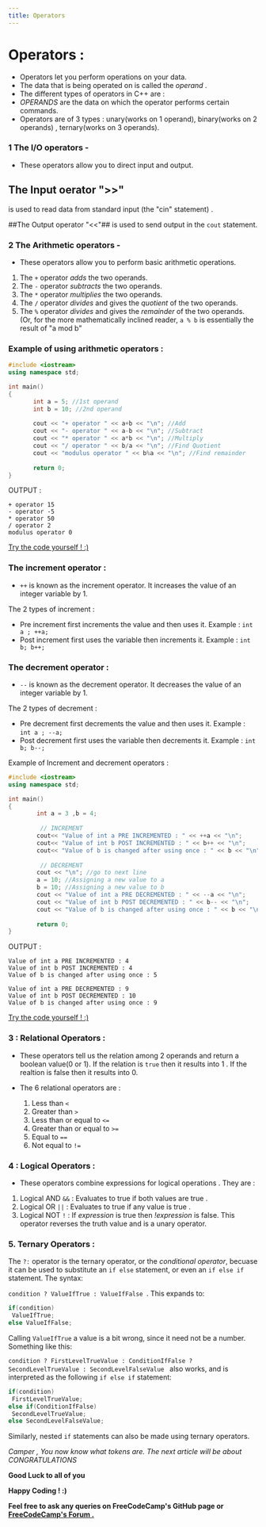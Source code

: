 ```yaml
---
title: Operators
---
```


# Operators :

* Operators let you perform operations on your data.
* The data that is being operated on is called the  _operand_ .
* The different types of operators in C++ are : 
* *OPERANDS* are the data on which the operator performs certain commands.
* Operators are of 3 types : unary(works on 1 operand), binary(works on 2 operands) , ternary(works on 3 operands).

### 1 The I/O operators -

* These operators allow you to direct input and output.
 ## The Input oerator ">>" ## 
 is used to read data from standard input (the "cin" statement) .  

 ##The Output operator "<<"##
 is used to send output in the `cout` statement.

### 2 The Arithmetic operators -

* These operators allow you to perform basic arithmetic operations.
 1. The `+` operator *adds* the two operands.
 2. The `-` operator *subtracts* the two operands.
 3. The `*` operator *multiplies* the two operands.
 4. The `/` operator *divides* and gives the *quotient* of the two operands.
 5. The `%` operator *divides* and gives the *remainder* of the two operands. (Or, for the more mathematically inclined reader, `a % b` is essentially the result of "a mod b"

 ### Example of using arithmetic operators :
 
 ```cpp
#include <iostream>
using namespace std;

int main()
{
        int a = 5; //1st operand
        int b = 10; //2nd operand
        
        cout << "+ operator " << a+b << "\n"; //Add
        cout << "- operator " << a-b << "\n"; //Subtract
        cout << "* operator " << a*b << "\n"; //Multiply
        cout << "/ operator " << b/a << "\n"; //Find Quotient
        cout << "modulus operator " << b%a << "\n"; //Find remainder
        
        return 0; 
}
 ```
 
 OUTPUT :
```
+ operator 15
- operator -5
* operator 50
/ operator 2
modulus operator 0
```

<a href='https://repl.it/Mge9' target='_blank' rel='nofollow'>Try the code yourself ! :) </a>

### The increment operator :

* `++` is known as the increment operator. It increases the value of an integer variable by 1.

The 2 types of increment : 

* Pre increment first increments the value and then uses it. Example : `int a ; ++a;`
* Post increment first uses the variable then increments it. Example : `int b; b++;`

### The decrement operator :

* `--` is known as the decrement operator. It decreases the value of an integer variable by 1.

The 2 types of decrement : 

* Pre decrement first decrements the value and then uses it. Example : `int a ; --a;`
* Post decrement first uses the variable then decrements it. Example : `int b; b--;`

Example of Increment and decrement operators :

```cpp
#include <iostream>
using namespace std;

int main()
{ 
        int a = 3 ,b = 4;
  
         // INCREMENT
        cout<< "Value of int a PRE INCREMENTED : " << ++a << "\n";
        cout<< "Value of int b POST INCREMENTED : " << b++ << "\n";
        cout<< "Value of b is changed after using once : " << b << "\n";
  
         // DECREMENT
        cout << "\n"; //go to next line 
        a = 10; //Assigning a new value to a
        b = 10; //Assigning a new value to b
        cout << "Value of int a PRE DECREMENTED : " << --a << "\n";
        cout << "Value of int b POST DECREMENTED : " << b-- << "\n";
        cout << "Value of b is changed after using once : " << b << "\n";
        
        return 0;
}
```

OUTPUT :

```
Value of int a PRE INCREMENTED : 4
Value of int b POST INCREMENTED : 4
Value of b is changed after using once : 5

Value of int a PRE DECREMENTED : 9
Value of int b POST DECREMENTED : 10
Value of b is changed after using once : 9
```

<a href='https://repl.it/Mgg4/2' target='_blank' rel='nofollow'>Try the code yourself ! :) </a>

### 3 : Relational Operators :

* These operators tell us the relation among 2 operands and return a boolean value(0 or 1). If the relation is `true` then it results into 1 . If the realtion is false then it results into 0.

* The 6 relational operators are :
    1. Less than `<`
    2. Greater than `>`
    3. Less than or equal to `<=`
    4. Greater than or equal to `>=`
    5. Equal to `==`
    6. Not equal to `!=`


### 4 : Logical Operators : 

* These operators combine expressions for logical operations . They are :
 1. Logical AND `&&` : Evaluates to true if both values are true .
 2. Logical OR `||`  : Evaluates to true if any value is true .
 3. Logical NOT `!`  : If *expression* is true then *!expression* is false. This operator reverses the truth value and is a unary operator.
 
 ### 5. Ternary Operators : 
 
 The `?:` operator is the ternary operator, or the _conditional operator_, becuase it can be used to substitute an `if else` statement, or even an `if else if` statement.
The syntax: 

`condition ? ValueIfTrue : ValueIfFalse `. This expands to:

```cpp
if(condition)
 ValueIfTrue;
else ValueIfFalse;
```

Calling `ValueIfTrue` a value is a bit wrong, since it need not be a number. Something like this:

`condition ? FirstLevelTrueValue : ConditionIfFalse ? SecondLevelTrueValue : SecondLevelFalseValue ` also works, and is interpreted as the following `if else if` statement:

```cpp
if(condition)
 FirstLevelTrueValue;
else if(ConditionIfFalse)
 SecondLevelTrueValue;
else SecondLevelFalseValue;
```
Similarly, nested `if` statements can also be made using ternary operators.


_Camper , You now know what tokens are. The next article will be about <need-to-put-topic> CONGRATULATIONS_ 
 
 **Good Luck to all of you** 
 
 **Happy Coding ! :)**
 
 **Feel free to ask any queries on FreeCodeCamp's GitHub page or <a href='https://forum.freecodecamp.org/' target='_blank' rel='nofollow'>FreeCodeCamp's Forum .</a>**

